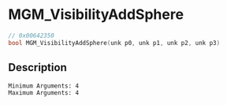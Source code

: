 # MGM_VisibilityAddSphere
```c
// 0x00642350
bool MGM_VisibilityAddSphere(unk p0, unk p1, unk p2, unk p3)
```
## Description
```
Minimum Arguments: 4
Maximum Arguments: 4
```

